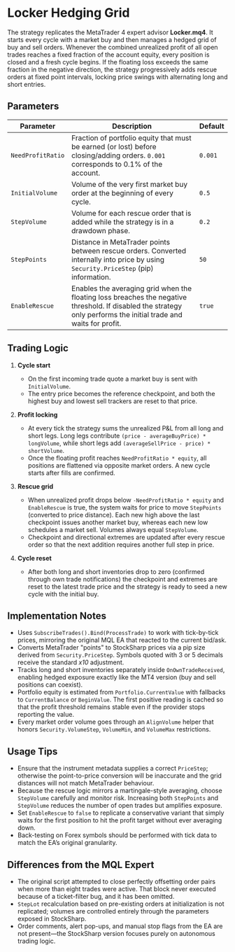 # Locker Hedging Grid

The strategy replicates the MetaTrader 4 expert advisor **Locker.mq4**. It starts every cycle with a market buy and then manages a hedged grid of buy and sell orders. Whenever the combined unrealized profit of all open trades reaches a fixed fraction of the account equity, every position is closed and a fresh cycle begins. If the floating loss exceeds the same fraction in the negative direction, the strategy progressively adds rescue orders at fixed point intervals, locking price swings with alternating long and short entries.

## Parameters

| Parameter | Description | Default |
|-----------|-------------|---------|
| `NeedProfitRatio` | Fraction of portfolio equity that must be earned (or lost) before closing/adding orders. `0.001` corresponds to 0.1% of the account. | `0.001` |
| `InitialVolume` | Volume of the very first market buy order at the beginning of every cycle. | `0.5` |
| `StepVolume` | Volume for each rescue order that is added while the strategy is in a drawdown phase. | `0.2` |
| `StepPoints` | Distance in MetaTrader points between rescue orders. Converted internally into price by using `Security.PriceStep` (pip) information. | `50` |
| `EnableRescue` | Enables the averaging grid when the floating loss breaches the negative threshold. If disabled the strategy only performs the initial trade and waits for profit. | `true` |

## Trading Logic

1. **Cycle start**
   - On the first incoming trade quote a market buy is sent with `InitialVolume`.
   - The entry price becomes the reference checkpoint, and both the highest buy and lowest sell trackers are reset to that price.

2. **Profit locking**
   - At every tick the strategy sums the unrealized P&L from all long and short legs. Long legs contribute `(price - averageBuyPrice) * longVolume`, while short legs add `(averageSellPrice - price) * shortVolume`.
   - Once the floating profit reaches `NeedProfitRatio * equity`, all positions are flattened via opposite market orders. A new cycle starts after fills are confirmed.

3. **Rescue grid**
   - When unrealized profit drops below `-NeedProfitRatio * equity` and `EnableRescue` is true, the system waits for price to move `StepPoints` (converted to price distance). Each new high above the last checkpoint issues another market buy, whereas each new low schedules a market sell. Volumes always equal `StepVolume`.
   - Checkpoint and directional extremes are updated after every rescue order so that the next addition requires another full step in price.

4. **Cycle reset**
   - After both long and short inventories drop to zero (confirmed through own trade notifications) the checkpoint and extremes are reset to the latest trade price and the strategy is ready to seed a new cycle with the initial buy.

## Implementation Notes

- Uses `SubscribeTrades().Bind(ProcessTrade)` to work with tick-by-tick prices, mirroring the original MQL EA that reacted to the current bid/ask.
- Converts MetaTrader "points" to StockSharp prices via a pip size derived from `Security.PriceStep`. Symbols quoted with 3 or 5 decimals receive the standard *x10* adjustment.
- Tracks long and short inventories separately inside `OnOwnTradeReceived`, enabling hedged exposure exactly like the MT4 version (buy and sell positions can coexist).
- Portfolio equity is estimated from `Portfolio.CurrentValue` with fallbacks to `CurrentBalance` or `BeginValue`. The first positive reading is cached so that the profit threshold remains stable even if the provider stops reporting the value.
- Every market order volume goes through an `AlignVolume` helper that honors `Security.VolumeStep`, `VolumeMin`, and `VolumeMax` restrictions.

## Usage Tips

- Ensure that the instrument metadata supplies a correct `PriceStep`; otherwise the point-to-price conversion will be inaccurate and the grid distances will not match MetaTrader behaviour.
- Because the rescue logic mirrors a martingale-style averaging, choose `StepVolume` carefully and monitor risk. Increasing both `StepPoints` and `StepVolume` reduces the number of open trades but amplifies exposure.
- Set `EnableRescue` to `false` to replicate a conservative variant that simply waits for the first position to hit the profit target without ever averaging down.
- Back-testing on Forex symbols should be performed with tick data to match the EA’s original granularity.

## Differences from the MQL Expert

- The original script attempted to close perfectly offsetting order pairs when more than eight trades were active. That block never executed because of a ticket-filter bug, and it has been omitted.
- `StepLot` recalculation based on pre-existing orders at initialization is not replicated; volumes are controlled entirely through the parameters exposed in StockSharp.
- Order comments, alert pop-ups, and manual stop flags from the EA are not present—the StockSharp version focuses purely on autonomous trading logic.
